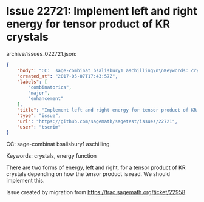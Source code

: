 # Issue 22721: Implement left and right energy for tensor product of KR crystals

archive/issues_022721.json:
```json
{
    "body": "CC:  sage-combinat bsalisbury1 aschilling\n\nKeywords: crystals, energy function\n\nThere are two forms of energy, left and right, for a tensor product of KR crystals depending on how the tensor product is read. We should implement this.\n\nIssue created by migration from https://trac.sagemath.org/ticket/22958\n\n",
    "created_at": "2017-05-07T17:43:57Z",
    "labels": [
        "combinatorics",
        "major",
        "enhancement"
    ],
    "title": "Implement left and right energy for tensor product of KR crystals",
    "type": "issue",
    "url": "https://github.com/sagemath/sagetest/issues/22721",
    "user": "tscrim"
}
```
CC:  sage-combinat bsalisbury1 aschilling

Keywords: crystals, energy function

There are two forms of energy, left and right, for a tensor product of KR crystals depending on how the tensor product is read. We should implement this.

Issue created by migration from https://trac.sagemath.org/ticket/22958


